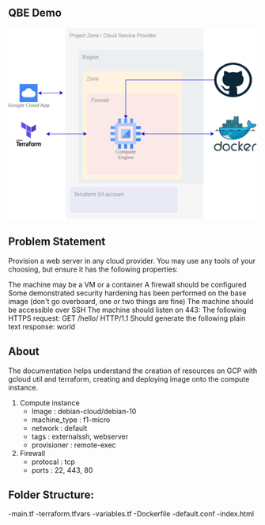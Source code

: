 ## QBE Demo

![image](https://github.com/javed-shaikh-devops/qbe-demo/blob/main/arch.png)

## Problem Statement 

Provision a web server in any cloud provider. You may use any tools of your choosing, but ensure it has the following properties:

The machine may be a VM or a container
A firewall should be configured
Some demonstrated security hardening has been performed on the base image (don't go overboard, one or two things are fine)
The machine should be accessible over SSH
The machine should listen on 443:
The following HTTPS request: GET /hello/ HTTP/1.1
Should generate the following plain text response: world

## About 

The documentation helps understand the creation of resources on GCP with gcloud util and terraform, creating and deploying image onto the compute instance.

1. Compute instance 
	- Image : debian-cloud/debian-10
	- machine_type : f1-micro
	- network : default 
	- tags : externalssh, webserver
	- provisioner : remote-exec
2. Firewall
	- protocal : tcp
	- ports : 22, 443, 80

## Folder Structure:

-main.tf
-terraform.tfvars
-variables.tf
-Dockerfile
-default.conf
-index.html


